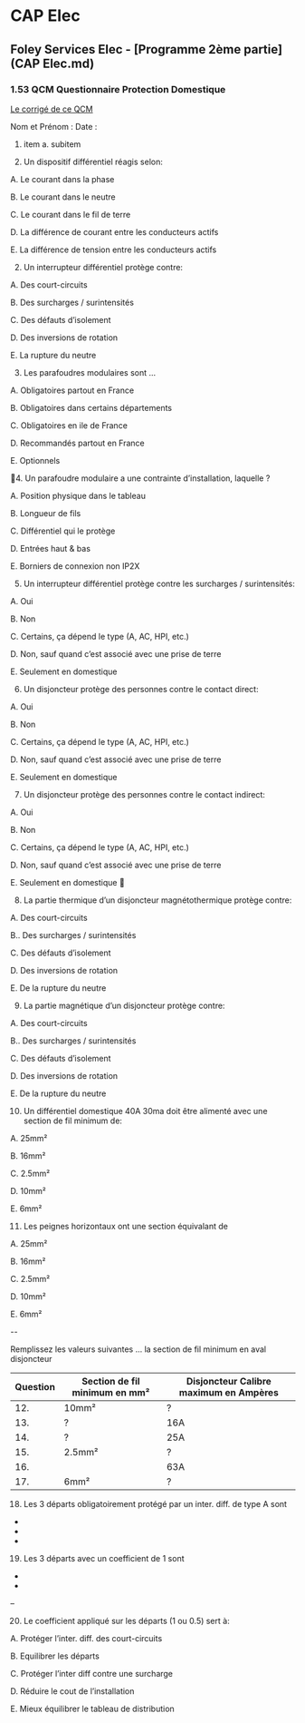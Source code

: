# CAP Elec
## Foley Services Elec - [Programme 2ème partie](CAP Elec.md)

### 1.53 QCM Questionnaire Protection Domestique

[Le corrigé de ce QCM](./1_03_QCM.md)





Nom et Prénom	:	Date :

1. item
  a. subitem

1. Un dispositif différentiel réagis selon:

  A. Le courant dans la phase

  B. Le courant dans le neutre

  C. Le courant dans le fil de terre

  D. La différence de courant entre les conducteurs actifs

  E. La différence de tension entre les conducteurs actifs


2. Un interrupteur différentiel protège contre:

  A. Des court-circuits

  B. Des surcharges / surintensités

  C. Des défauts d’isolement

  D. Des inversions de rotation

  E. La rupture du neutre


3. Les parafoudres modulaires sont ...

  A. Obligatoires partout en France

  B. Obligatoires dans certains départements

  C. Obligatoires en ile de France

  D. Recommandés partout en France

  E. Optionnels

4. Un parafoudre modulaire a une contrainte d’installation, laquelle ?

  A. Position physique dans le tableau

  B. Longueur de fils

  C. Différentiel qui le protège

  D. Entrées haut & bas

  E. Borniers de connexion non IP2X


5. Un interrupteur différentiel protège contre les surcharges / surintensités:

  A. Oui

  B. Non

  C. Certains, ça dépend le type (A, AC, HPI, etc.)

  D. Non, sauf quand c’est associé avec une prise de terre

  E. Seulement en domestique



6. 	Un disjoncteur protège des personnes contre le contact direct:

  A. Oui

  B. Non

  C. Certains, ça dépend le type (A, AC, HPI, etc.)

  D. Non, sauf quand c’est associé avec une prise de terre

  E. Seulement en domestique



7. Un disjoncteur protège des personnes contre le contact indirect:

  A. Oui

  B. Non

  C. Certains, ça dépend le type (A, AC, HPI, etc.)

  D. Non, sauf quand c’est associé avec une prise de terre

  E. Seulement en domestique


8. La partie thermique d’un disjoncteur magnétothermique protège contre:

  A. Des court-circuits

  B.. Des surcharges / surintensités

  C. Des défauts d’isolement

  D. Des inversions de rotation

  E. De la rupture du neutre


9. La partie magnétique d’un disjoncteur protège contre:

  A. Des court-circuits

  B.. Des surcharges / surintensités

  C. Des défauts d’isolement

  D. Des inversions de rotation

  E. De la rupture du neutre


10. Un différentiel domestique 40A 30ma doit être alimenté avec une section de fil minimum de:

  A. 25mm²

  B. 16mm²

  C. 2.5mm²

  D. 10mm²

  E. 6mm²


11. Les peignes horizontaux ont une section équivalant de

  A. 25mm²

  B. 16mm²

  C. 2.5mm²

  D. 10mm²

  E. 6mm²

--

Remplissez les valeurs suivantes ... la section de fil minimum en aval disjoncteur

| Question | Section de fil minimum en mm² | Disjoncteur Calibre maximum en Ampères |
|----|-------------------------------|-------------|
| 12. | 10mm² | ? |
| 13. | ? | 16A |
| 14. | ? | 25A |
| 15. | 2.5mm² | ? |
| 16. |  | 63A |
| 17. | 6mm² | ? |



18. Les 3 départs obligatoirement protégé par un inter. diff. de type A sont

-

-

-



19. Les 3 départs avec un coefficient de 1 sont

-

-

–



20. Le coefficient appliqué sur les départs (1 ou 0.5) sert à:

  A. Protéger l’inter. diff. des court-circuits

  B. Equilibrer les départs

  C. Protéger l’inter diff contre une surcharge

  D. Réduire le cout de l’installation

  E. Mieux équilibrer le tableau de distribution
